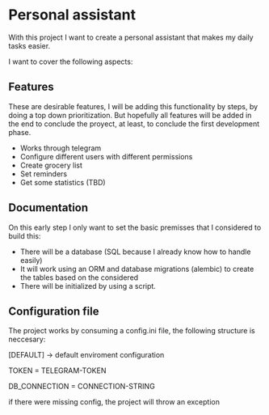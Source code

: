 
# Personal assistant

With this project I want to create a personal assistant that makes my daily tasks easier.

I want to cover the following aspects:



## Features

These are desirable features, I will be adding this functionality by steps, by doing a top down prioritization.
But hopefully all features will be added in the end to conclude the proyect, at least, to conclude the first development phase.

- Works through telegram
- Configure different users with different permissions
- Create grocery list
- Set reminders
- Get some statistics (TBD)



## Documentation

On this early step I only want to set the basic premisses that I considered to build this:

- There will be a database (SQL because I already know how to handle easily)
- It will work using an ORM and database migrations (alembic) to create the tables based on the considered
- There will be initialized by using a script.

## Configuration file

The project works by consuming a config.ini file, the following structure is neccesary:

[DEFAULT] -> default enviroment configuration

TOKEN = TELEGRAM-TOKEN
  
DB_CONNECTION = CONNECTION-STRING

if there were missing config, the project will throw an exception
